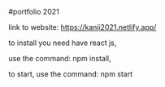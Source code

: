 #portfolio 2021

link to website: https://kanji2021.netlify.app/

to install you need have react js,

use the command: npm install,

to start, use the command: npm start
